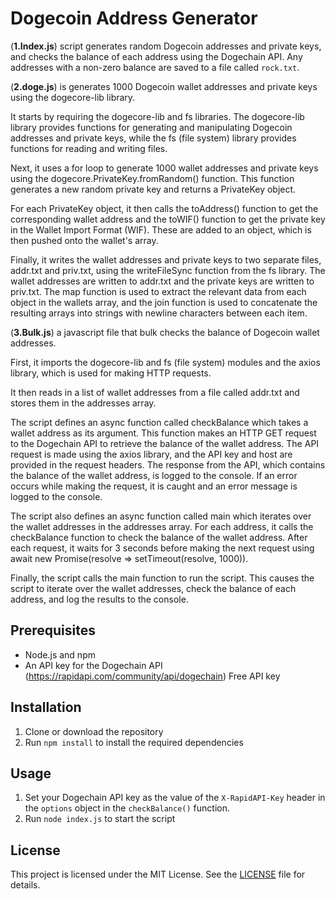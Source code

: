 # Dogecoin Address Generator

(**1.Index.js**) script generates random Dogecoin addresses and private keys, and checks the balance of each address using the Dogechain API. Any addresses with a non-zero balance are saved to a file called `rock.txt`.

(**2.doge.js**) is generates 1000 Dogecoin wallet addresses and private keys using the dogecore-lib library.

It starts by requiring the dogecore-lib and fs libraries. The dogecore-lib library provides functions for generating and manipulating Dogecoin addresses and private keys, while the fs (file system) library provides functions for reading and writing files.

Next, it uses a for loop to generate 1000 wallet addresses and private keys using the dogecore.PrivateKey.fromRandom() function. This function generates a new random private key and returns a PrivateKey object.

For each PrivateKey object, it then calls the toAddress() function to get the corresponding wallet address and the toWIF() function to get the private key in the Wallet Import Format (WIF). These are added to an object, which is then pushed onto the wallet's array.

Finally, it writes the wallet addresses and private keys to two separate files, addr.txt and priv.txt, using the writeFileSync function from the fs library. The wallet addresses are written to addr.txt and the private keys are written to priv.txt. The map function is used to extract the relevant data from each object in the wallets array, and the join function is used to concatenate the resulting arrays into strings with newline characters between each item.

(**3.Bulk.js**) a javascript file that bulk checks the balance of  Dogecoin wallet addresses.

First, it imports the dogecore-lib and fs (file system) modules and the axios library, which is used for making HTTP requests.

It then reads in a list of wallet addresses from a file called addr.txt and stores them in the addresses array.

The script defines an async function called checkBalance which takes a wallet address as its argument. This function makes an HTTP GET request to the Dogechain API to retrieve the balance of the wallet address. The API request is made using the axios library, and the API key and host are provided in the request headers. The response from the API, which contains the balance of the wallet address, is logged to the console. If an error occurs while making the request, it is caught and an error message is logged to the console.

The script also defines an async function called main which iterates over the wallet addresses in the addresses array. For each address, it calls the checkBalance function to check the balance of the wallet address. After each request, it waits for 3 seconds before making the next request using await new Promise(resolve => setTimeout(resolve, 1000)).

Finally, the script calls the main function to run the script. This causes the script to iterate over the wallet addresses, check the balance of each address, and log the results to the console.

## Prerequisites

- Node.js and npm
- An API key for the Dogechain API (https://rapidapi.com/community/api/dogechain) Free API key

## Installation

1. Clone or download the repository
2. Run `npm install` to install the required dependencies

## Usage

1. Set your Dogechain API key as the value of the `X-RapidAPI-Key` header in the `options` object in the `checkBalance()` function.
2. Run `node index.js` to start the script

## License

This project is licensed under the MIT License. See the [LICENSE](LICENSE) file for details.
